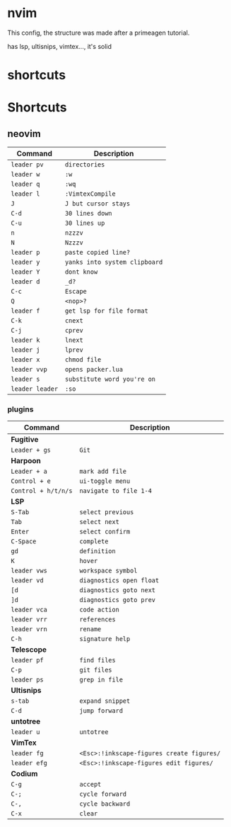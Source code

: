 # nvim
This config, the structure was made after a primeagen tutorial.

has lsp, ultisnips, vimtex..., it's solid

# shortcuts
# Shortcuts
## neovim

| Command | Description |
| --- | --- |
| `leader pv` | `directories` |
| `leader w` | `:w` |
| `leader q` | `:wq` |
| `leader l` | `:VimtexCompile` |
| `J` | `J but cursor stays` |
| `C-d` | `30 lines down` |
| `C-u` | `30 lines up` |
| `n` | `nzzzv` |
| `N` | `Nzzzv` |
| `leader p` | `paste copied line?` |
| `leader y` | `yanks into system clipboard` |
| `leader Y` | `dont know ` |
| `leader d` | `_d?` |
| `C-c` | `Escape` |
| `Q` | `<nop>?` |
| `leader f` | `get lsp for file format` |
| `C-k` | `cnext` |
| `C-j` | `cprev` |
| `leader k` | `lnext` |
| `leader j` | `lprev` |
| `leader x` | `chmod file` |
| `leader vvp` | `opens packer.lua` |
| `leader s` | `substitute word you're on` |
| `leader leader` | `:so` |


### plugins
| Command | Description |
| --- | --- |
| **Fugitive** |
| `Leader + gs` | `Git` |
| **Harpoon** |
| `Leader + a` | `mark add file` |
| `Control + e` | `ui-toggle menu` |
| `Control + h/t/n/s` | `navigate to file 1-4` |
| **LSP** |
| `S-Tab` | `select previous` |
| `Tab` | `select next` |
| `Enter` | `select confirm` |
| `C-Space` | `complete` |
| `gd` | `definition` |
| `K` | `hover` |
| `leader vws` | `workspace symbol` |
| `leader vd` | `diagnostics open float` |
| `[d` | `diagnostics goto next` |
| `]d` | `diagnostics goto prev` |
| `leader vca` | `code action` |
| `leader vrr` | `references` |
| `leader vrn` | `rename` |
| `C-h` | `signature help` |
| **Telescope** |
| `leader pf` | `find files` |
| `C-p` | `git files` |
| `leader ps` | `grep in file` |
| **Ultisnips** |
| `s-tab` | `expand snippet` |
| `C-d` | `jump forward` |
| **untotree** |
| `leader u` | `untotree` |
| **VimTex** |
| `leader fg` | `<Esc>:!inkscape-figures create figures/` |
| `leader efg` | `<Esc>:!inkscape-figures edit figures/` |
| **Codium**
| `C-g` | `accept` |
| `C-;` | `cycle forward` |
| `C-,` | `cycle backward` |
| `C-x` | `clear` |

